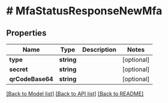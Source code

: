 # # MfaStatusResponseNewMfa

## Properties

Name | Type | Description | Notes
------------ | ------------- | ------------- | -------------
**type** | **string** |  | [optional] 
**secret** | **string** |  | [optional] 
**qrCodeBase64** | **string** |  | [optional] 

[[Back to Model list]](../../README.md#documentation-for-models) [[Back to API list]](../../README.md#documentation-for-api-endpoints) [[Back to README]](../../README.md)


